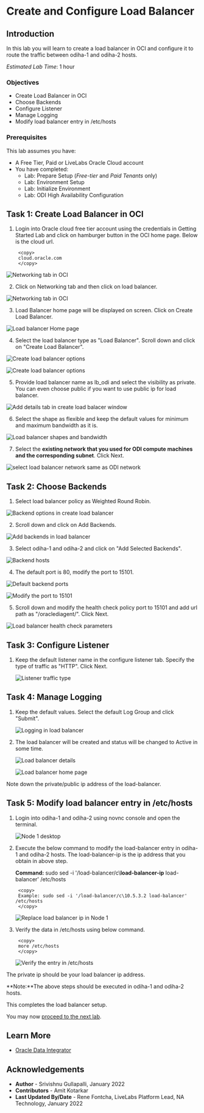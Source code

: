 # Create and Configure Load Balancer

## Introduction
In this lab you will learn to create a load balancer in OCI and configure it to route the traffic between odiha-1 and odiha-2 hosts.

*Estimated Lab Time*: 1 hour

### Objectives
* Create Load Balancer in OCI
* Choose Backends
* Configure Listener
* Manage Logging
* Modify load balancer entry in /etc/hosts


### Prerequisites
This lab assumes you have:
- A Free Tier, Paid or LiveLabs Oracle Cloud account
- You have completed:
    - Lab: Prepare Setup (*Free-tier* and *Paid Tenants* only)
    - Lab: Environment Setup
    - Lab: Initialize Environment
    - Lab: ODI High Availability Configuration


## Task 1: Create Load Balancer in OCI

1) Login into Oracle cloud free tier account using the credentials in Getting Started Lab and click on hamburger button in the OCI home page. Below is the cloud url.

   ```
    <copy>
    cloud.oracle.com
    </copy>
   ```

  ![Networking tab in OCI](./images/lb-1.png " ")

2) Click on Networking tab and then click on load balancer.

  ![Networking tab in OCI](./images/lb-1.png " ")

3) Load Balancer home page will be displayed on screen. Click on Create Load Balancer.

  ![Load balancer Home page](./images/lb-2.png " ")

4) Select the load balancer type as "Load Balancer". Scroll down and click on "Create Load Balancer".

  ![Create load balancer options](./images/lb-3.png " ")

  ![Create load balancer options](./images/lb-4.png " ")

5) Provide load balancer name as lb_odi and select the visibility as private. You can even choose public if you want to use public ip for load balancer.

  ![Add details tab in create load balacer window](./images/lb-5.png " ")

6) Select the shape as flexible and keep the default values for minimum and maximum bandwidth as it is.
    
  ![Load balancer shapes and bandwidth](./images/lb-6.png " ")

7) Select the **existing network that you used for ODI compute machines and the corresponding subnet**. Click Next.

  ![select load balancer network same as ODI network](./images/lb-7.png " ")


## Task 2: Choose Backends
1. Select load balancer policy as Weighted Round Robin.
   
  ![Backend options in create load balancer](./images/lb-8.png " ")

2. Scroll down and click on Add Backends. 

  ![Add backends in load balancer](./images/lb-9.png " ") 

3. Select odiha-1 and odiha-2 and click on "Add Selected Backends".
   
  ![Backend hosts](./images/lb-10.png " ")

4. The default port is 80, modify the port to 15101.    

  ![Default backend ports](./images/lb-11.png " ") 

  ![Modify the port to 15101](./images/lb-12.png " ") 

5. Scroll down and modify the health check policy port to 15101 and add url path as "/oraclediagent/". Click Next.

  ![Load balancer health check parameters](./images/lb-13.png " ") 


## Task 3: Configure Listener
1. Keep the default listener name in the configure listener tab. Specify the type of traffic as "HTTP". Click Next.

   ![Listener traffic type](./images/lb-14.png " ")

## Task 4: Manage Logging
1. Keep the default values. Select the default Log Group and click "Submit".

   ![Logging in load balancer](./images/lb-15.png " ")

2. The load balancer will be created and status will be changed to Active in some time.
   
   ![Load balancer details](./images/lb-16.png " ")

   ![Load balancer home page](./images/lb-17.png " ")

Note down the private/public ip address of the load-balancer.


## Task 5: Modify load balancer entry in /etc/hosts

1) Login into odiha-1 and odiha-2 using novnc console and open the terminal.

   ![Node 1 desktop](./images/lb-18.png " ")

2) Execute the below command to modify the load-balancer entry in odiha-1 and odiha-2 hosts. The load-balancer-ip is the ip address that you obtain in above step.

   **Command:** sudo sed -i '/load-balancer/c\\**load-balancer-ip** load-balancer' /etc/hosts
   
   ```
    <copy>
    Example: sudo sed -i '/load-balancer/c\10.5.3.2 load-balancer' /etc/hosts
    </copy>
   ```

   ![Replace load balancer ip in Node 1](./images/lb-19.png " ")

3) Verify the data in /etc/hosts using below command.

   ```
    <copy>
    more /etc/hosts
    </copy>
   ```

   ![Verify the entry in /etc/hosts](./images/lb-20.png " ")

The private ip should be your load balancer ip address.

**Note:**The above steps should be executed in odiha-1 and odiha-2 hosts.

This completes the load balancer setup.


You may now [proceed to the next lab](#next).


## Learn More
- [Oracle Data Integrator](https://docs.oracle.com/en/middleware/fusion-middleware/data-integrator/index.html)

## Acknowledgements

- **Author** - Srivishnu Gullapalli, January 2022
- **Contributors** - Amit Kotarkar
- **Last Updated By/Date** - Rene Fontcha, LiveLabs Platform Lead, NA Technology, January 2022